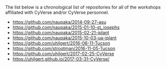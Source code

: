 The list below is a chronological list of repositories for all of the workshops
affiliated with CyVerse and/or CyVerse personnel. 

* https://github.com/naupaka/2014-09-27-asu
* https://github.com/naupaka/2015-01-10-st_josephs
* https://github.com/naupaka/2015-02-21-iplant
* https://github.com/naupaka/2015-10-03-ua-iplant
* https://github.com/uhilgert/2016-06-11-Tucson
* https://github.com/strootman/2016-11-05-Tucson
* https://github.com/uhilgert/2017-02-25-CyVerse
* https://uhilgert.github.io/2017-03-31-CyVerse/
